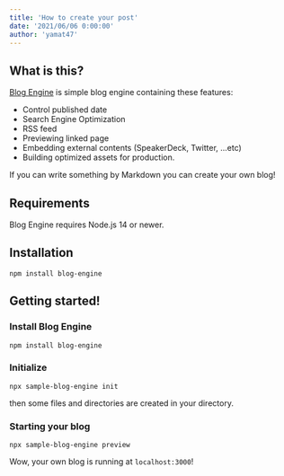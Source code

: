 ```yaml
---
title: 'How to create your post'
date: '2021/06/06 0:00:00'
author: 'yamat47'
---
```

## What is this?
[Blog Engine]() is simple blog engine containing these features:

* Control published date
* Search Engine Optimization
* RSS feed
* Previewing linked page
* Embedding external contents (SpeakerDeck, Twitter, ...etc)
* Building optimized assets for production.

If you can write something by Markdown you can create your own blog!

## Requirements
Blog Engine requires Node.js 14 or newer.

## Installation
```
npm install blog-engine
```

## Getting started!
### Install Blog Engine
```
npm install blog-engine
```

### Initialize
```
npx sample-blog-engine init
```

then some files and directories are created in your directory.

### Starting your blog
```
npx sample-blog-engine preview
```

Wow, your own blog is running at `localhost:3000`!
